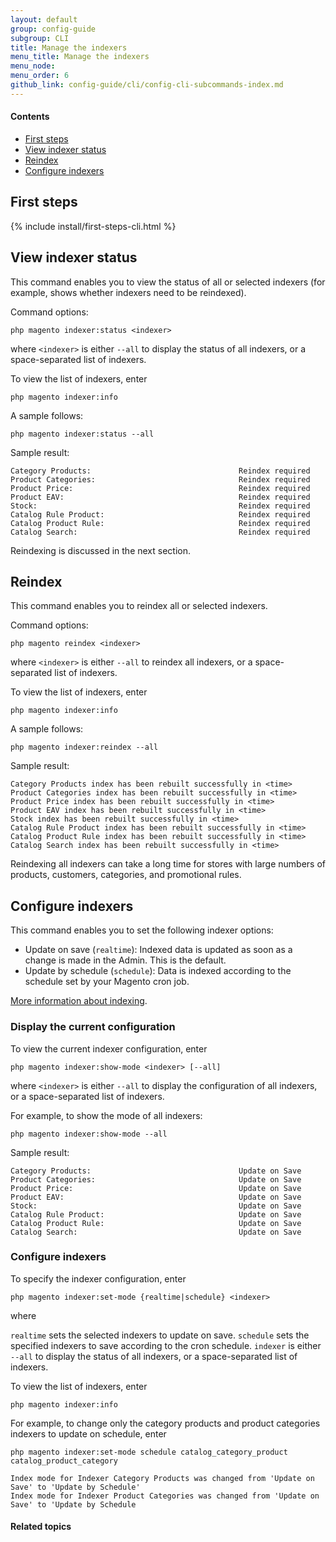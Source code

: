 ```yaml
---
layout: default
group: config-guide 
subgroup: CLI
title: Manage the indexers
menu_title: Manage the indexers
menu_node: 
menu_order: 6
github_link: config-guide/cli/config-cli-subcommands-index.md
---
```



#### Contents

*	<a href="#config-cli-before">First steps</a>
*	<a href="#config-cli-subcommands-index-status">View indexer status</a>
*	<a href="#config-cli-subcommands-index-reindex">Reindex</a>
*	<a href="#config-cli-subcommands-index-conf">Configure indexers</a>

<h2 id="config-cli-before">First steps</h2>
{% include install/first-steps-cli.html %}

 
<h2 id="config-cli-subcommands-index-status">View indexer status</h2>
This command enables you to view the status of all or selected indexers (for example, shows whether indexers need to be reindexed).

Command options:

	php magento indexer:status <indexer>

where `<indexer>` is either `--all` to display the status of all indexers, or a space-separated list of indexers.

To view the list of indexers, enter

	php magento indexer:info

A sample follows:

	php magento indexer:status --all

Sample result:

	Category Products:                                 Reindex required
	Product Categories:                                Reindex required
	Product Price:                                     Reindex required
	Product EAV:                                       Reindex required
	Stock:                                             Reindex required
	Catalog Rule Product:                              Reindex required
	Catalog Product Rule:                              Reindex required
	Catalog Search:                                    Reindex required

Reindexing is discussed in the next section.

<h2 id="config-cli-subcommands-index-reindex">Reindex</h2>
This command enables you to reindex all or selected indexers.

Command options:

	php magento reindex <indexer>

where `<indexer>` is either `--all` to reindex all indexers, or a space-separated list of indexers.

To view the list of indexers, enter

	php magento indexer:info

A sample follows:

	php magento indexer:reindex --all

Sample result:

	Category Products index has been rebuilt successfully in <time>
	Product Categories index has been rebuilt successfully in <time>
	Product Price index has been rebuilt successfully in <time>
	Product EAV index has been rebuilt successfully in <time>
	Stock index has been rebuilt successfully in <time>
	Catalog Rule Product index has been rebuilt successfully in <time>
	Catalog Product Rule index has been rebuilt successfully in <time>
	Catalog Search index has been rebuilt successfully in <time>

<div class="bs-callout bs-callout-info" id="info">
<span class="glyphicon-class">
  <p>Reindexing all indexers can take a long time for stores with large numbers of products, customers, categories, and promotional rules.</p></span>
</div>

<h2 id="config-cli-subcommands-index-conf">Configure indexers</h2>
This command enables you to set the following indexer options:

*	Update on save (`realtime`): Indexed data is updated as soon as a change is made in the Admin. This is the default.
*	Update by schedule (`schedule`): Data is indexed according to the schedule set by your Magento cron job.

<a href="{{ site.gdeurl }}architecture/index-cache/indexing.html">More information about indexing</a>.

<h3 id="config-cli-subcommands-index-conf-show">Display the current configuration</h3>
To view the current indexer configuration, enter

	php magento indexer:show-mode <indexer> [--all]

where `<indexer>` is either `--all` to display the configuration of all indexers, or a space-separated list of indexers.

For example, to show the mode of all indexers:

	php magento indexer:show-mode --all

Sample result:

	Category Products:                                 Update on Save
	Product Categories:                                Update on Save
	Product Price:                                     Update on Save
	Product EAV:                                       Update on Save
	Stock:                                             Update on Save
	Catalog Rule Product:                              Update on Save
	Catalog Product Rule:                              Update on Save
	Catalog Search:                                    Update on Save

<h3 id="config-cli-subcommands-index-conf-set">Configure indexers</h3>
To specify the indexer configuration, enter

	php magento indexer:set-mode {realtime|schedule} <indexer>

where

`realtime` sets the selected indexers to update on save.
`schedule` sets the specified indexers to save according to the cron schedule.
`indexer` is either `--all` to display the status of all indexers, or a space-separated list of indexers.

To view the list of indexers, enter

	php magento indexer:info

For example, to change only the category products and product categories indexers to update on schedule, enter

	php magento indexer:set-mode schedule catalog_category_product catalog_product_category

	Index mode for Indexer Category Products was changed from 'Update on Save' to 'Update by Schedule'
	Index mode for Indexer Product Categories was changed from 'Update on Save' to 'Update by Schedule

#### Related topics


